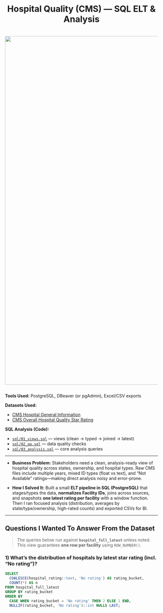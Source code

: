 # <p align="center">Hospital Quality (CMS) — SQL ELT & Analysis</p>
# <p align="center"><img width="2560" height="1149" alt="image" src="https://github.com/user-attachments/assets/44d61456-46a7-4fcc-889f-613a0d4b6b65" />
</p>

**Tools Used:** PostgreSQL, DBeaver (or pgAdmin), Excel/CSV exports

**Datasets Used:**  
- [CMS Hospital General Information](https://data.cms.gov/provider-data/dataset/xubh-q36u)  
- [CMS Overall Hospital Quality Star Rating](https://data.cms.gov/provider-data/topics/hospitals/overall-hospital-quality-star-rating/)

**SQL Analysis (Code):**  
- [`sql/01_views.sql`]([VIEWS:JOINS.sql](https://github.com/desisafk/hospital-quality-sql/blob/776f55b787456f8285e5a219599cdd5f2f0199e6/VIEWS%3AJOINS.sql)) — views (clean → typed → joined → latest)  
- [`sql/02_qa.sql`](sql/02_qa.sql) — data quality checks  
- [`sql/03_analysis.sql`](sql/03_analysis.sql) — core analysis queries

---

- **Business Problem:** Stakeholders need a clean, analysis-ready view of hospital quality across states, ownership, and hospital types. Raw CMS files include multiple years, mixed ID types (float vs text), and “Not Available” ratings—making direct analysis noisy and error-prone.

- **How I Solved It:** Built a small **ELT pipeline in SQL (PostgreSQL)** that stages/types the data, **normalizes Facility IDs**, joins across sources, and snapshots **one latest rating per facility** with a window function. Then I ran focused analysis (distribution, averages by state/type/ownership, high-rated counts) and exported CSVs for BI.

---

## Questions I Wanted To Answer From the Dataset

> The queries below run against **`hospital_full_latest`** unless noted.  
> This view guarantees **one row per facility** using `ROW_NUMBER()`.

### 1) What’s the distribution of hospitals by latest star rating (incl. “No rating”)?
```sql
SELECT
  COALESCE(hospital_rating::text, 'No rating') AS rating_bucket,
  COUNT(*) AS n
FROM hospital_full_latest
GROUP BY rating_bucket
ORDER BY
  CASE WHEN rating_bucket = 'No rating' THEN 2 ELSE 1 END,
  NULLIF(rating_bucket, 'No rating')::int NULLS LAST;

